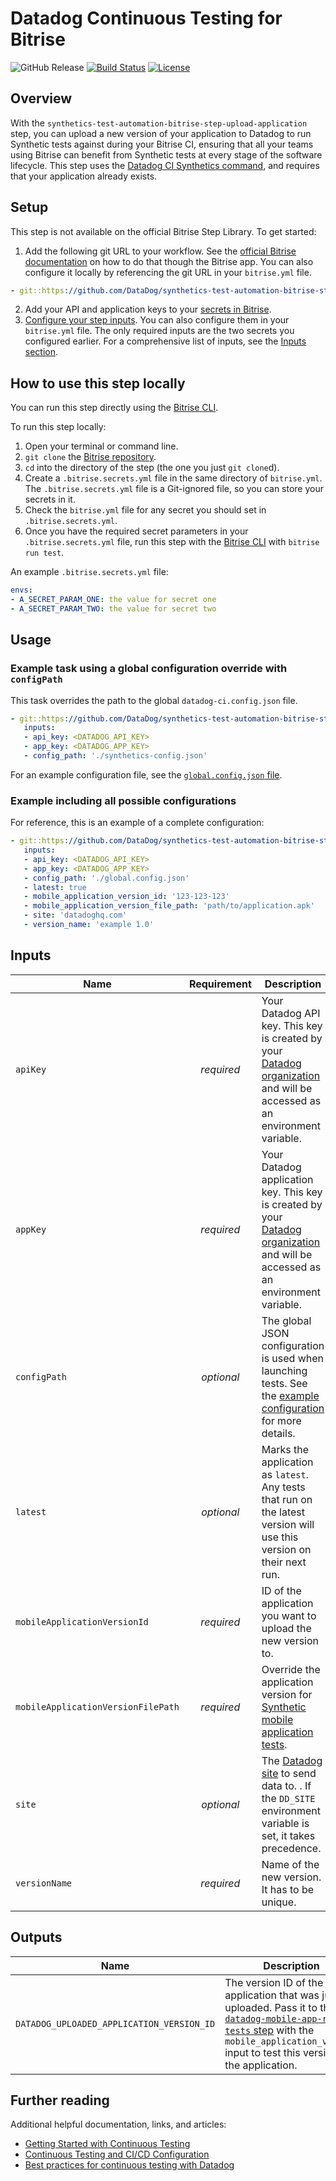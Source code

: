 # Datadog Continuous Testing for Bitrise

![GitHub Release](https://img.shields.io/github/v/release/DataDog/synthetics-test-automation-bitrise-step-upload-application)
[![Build Status](https://app.bitrise.io/app/2d252b25-8c31-427b-98e8-1d0b2bc484c1/status.svg?token=CiGeaNblC2veLBtAbTgmLQ&branch=main)](https://app.bitrise.io/app/2d252b25-8c31-427b-98e8-1d0b2bc484c1)
[![License](https://img.shields.io/badge/License-Apache%202.0-blue.svg)](https://opensource.org/licenses/Apache-2.0)

## Overview

With the `synthetics-test-automation-bitrise-step-upload-application` step, you can upload a new version of your application to Datadog to run Synthetic tests against during your Bitrise CI, ensuring that all your teams using Bitrise can benefit from Synthetic tests at every stage of the software lifecycle. This step uses the [Datadog CI Synthetics command][2], and requires that your application already exists.

## Setup

This step is not available on the official Bitrise Step Library.
To get started:

1. Add the following git URL to your workflow. See the [official Bitrise documentation][3] on how to do that though the Bitrise app. You can also configure it locally by referencing the git URL in your `bitrise.yml` file.

```yml
- git::https://github.com/DataDog/synthetics-test-automation-bitrise-step-upload-application.git@v1.11.0:
```

2. Add your API and application keys to your [secrets in Bitrise][4].
3. [Configure your step inputs][5]. You can also configure them in your `bitrise.yml` file. The only required inputs are the two secrets you configured earlier. For a comprehensive list of inputs, see the [Inputs section](#inputs).

## How to use this step locally

You can run this step directly using the [Bitrise CLI][6].

To run this step locally:

1. Open your terminal or command line.
2. `git clone` the [Bitrise repository][6].
3. `cd` into the directory of the step (the one you just `git clone`d).
4. Create a `.bitrise.secrets.yml` file in the same directory of `bitrise.yml`. The `.bitrise.secrets.yml` file is a Git-ignored file, so you can store your secrets in it.
5. Check the `bitrise.yml` file for any secret you should set in `.bitrise.secrets.yml`.
6. Once you have the required secret parameters in your `.bitrise.secrets.yml` file, run this step with the [Bitrise CLI][6] with `bitrise run test`.

An example `.bitrise.secrets.yml` file:

```yml
envs:
- A_SECRET_PARAM_ONE: the value for secret one
- A_SECRET_PARAM_TWO: the value for secret two
```

## Usage

### Example task using a global configuration override with `configPath`

This task overrides the path to the global `datadog-ci.config.json` file.

```yml
- git::https://github.com/DataDog/synthetics-test-automation-bitrise-step-upload-application.git@1.11.0:
   inputs:
   - api_key: <DATADOG_API_KEY>
   - app_key: <DATADOG_APP_KEY>
   - config_path: './synthetics-config.json'
```

For an example configuration file, see the [`global.config.json` file][7].

### Example including all possible configurations

For reference, this is an example of a complete configuration:

```yml
- git::https://github.com/DataDog/synthetics-test-automation-bitrise-step-upload-application.git@1.11.0:
   inputs:
   - api_key: <DATADOG_API_KEY>
   - app_key: <DATADOG_APP_KEY>
   - config_path: './global.config.json'
   - latest: true
   - mobile_application_version_id: '123-123-123'
   - mobile_application_version_file_path: 'path/to/application.apk'
   - site: 'datadoghq.com'
   - version_name: 'example 1.0'
```

## Inputs

| Name                               | Requirement | Description                                                                                                                             |
| -----------------------------------| :---------: | --------------------------------------------------------------------------------------------------------------------------------------- |
| `apiKey`                           | _required_  | Your Datadog API key. This key is created by your [Datadog organization][8] and will be accessed as an environment variable.         |
| `appKey`                           | _required_  | Your Datadog application key. This key is created by your [Datadog organization][8] and will be accessed as an environment variable. |
| `configPath`                       | _optional_  | The global JSON configuration is used when launching tests. See the [example configuration][9] for more details.                     |
| `latest`                           | _optional_  | Marks the application as `latest`. Any tests that run on the latest version will use this version on their next run.                    |
| `mobileApplicationVersionId`       | _required_  | ID of the application you want to upload the new version to.                                                                            |
| `mobileApplicationVersionFilePath` | _required_  | Override the application version for [Synthetic mobile application tests][15].                                                                |
| `site`                             | _optional_  | The [Datadog site][14] to send data to. <!-- partial Your Datadog site is {{< region-param key="dd_site" code="true" >}}. partial -->. If the `DD_SITE` environment variable is set, it takes precedence.                                    |
| `versionName`                      | _required_  | Name of the new version. It has to be unique.                                                                                           |

## Outputs

| Name                                      | Description                                                                                                                                                                                               |
| ------------------------------------------| --------------------------------------------------------------------------------------------------------------------------------------------------------------------------------------------------------- |
| `DATADOG_UPLOADED_APPLICATION_VERSION_ID` | The version ID of the application that was just uploaded. Pass it to the [`datadog-mobile-app-run-tests` step][10] with the `mobile_application_version` input to test this version of the application. |

## Further reading

Additional helpful documentation, links, and articles:

- [Getting Started with Continuous Testing][13]
- [Continuous Testing and CI/CD Configuration][11]
- [Best practices for continuous testing with Datadog][12]

<!-- Links to Marketplace -->
[1]: https://bitrise.io/integrations/steps/datadog-mobile-app-upload
[2]: https://docs.datadoghq.com/continuous_testing/cicd_integrations/configuration/?tab=npm#run-tests
[3]: https://devcenter.bitrise.io/en/steps-and-workflows/introduction-to-steps/adding-steps-to-a-workflow.html#adding-steps-from-alternative-sources
[4]: https://devcenter.bitrise.io/en/builds/secrets.html#setting-a-secret
[5]: https://devcenter.bitrise.io/en/steps-and-workflows/introduction-to-steps/step-inputs.html
[6]: https://github.com/bitrise-io/bitrise
[7]: https://github.com/DataDog/datadog-ci/blob/master/.github/workflows/e2e/global.config.json
[8]: https://docs.datadoghq.com/account_management/api-app-keys/
[9]: https://docs.datadoghq.com/continuous_testing/cicd_integrations/configuration/?tab=npm#global-configuration-file-options
[10]: https://bitrise.io/integrations/steps/datadog-mobile-app-run-tests
[11]: https://docs.datadoghq.com/continuous_testing/cicd_integrations/configuration
[12]: https://www.datadoghq.com/blog/best-practices-datadog-continuous-testing/
[13]: https://docs.datadoghq.com/getting_started/continuous_testing/
[14]: https://docs.datadoghq.com/getting_started/site/
[15]: https://docs.datadoghq.com/synthetics/mobile_app_testing/
